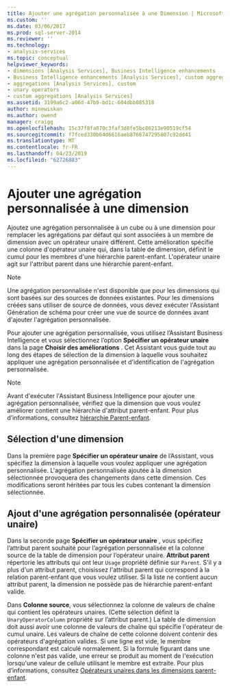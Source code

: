 ```yaml
---
title: Ajouter une agrégation personnalisée à une Dimension | Microsoft Docs
ms.custom: ''
ms.date: 03/06/2017
ms.prod: sql-server-2014
ms.reviewer: ''
ms.technology:
- analysis-services
ms.topic: conceptual
helpviewer_keywords:
- dimensions [Analysis Services], Business Intelligence enhancements
- Business Intelligence enhancements [Analysis Services], custom aggregations
- aggregations [Analysis Services], custom
- unary operators
- custom aggregations [Analysis Services]
ms.assetid: 3199a6c2-a06d-47b9-bd1c-604dbb085318
author: minewiskan
ms.author: owend
manager: craigg
ms.openlocfilehash: 15c37f8fa070c3faf3d8fe5bc86213e90519cf54
ms.sourcegitcommit: f7fced330b64d6616aeb8766747295807c92dd41
ms.translationtype: MT
ms.contentlocale: fr-FR
ms.lasthandoff: 04/23/2019
ms.locfileid: "62726883"
---
```

# <a name="add-a-custom-aggregation-to-a-dimension"></a>Ajouter une agrégation personnalisée à une dimension
  Ajoutez une agrégation personnalisée à un cube ou à une dimension pour remplacer les agrégations par défaut qui sont associées à un membre de dimension avec un opérateur unaire différent. Cette amélioration spécifie une colonne d'opérateur unaire qui, dans la table de dimension, définit le cumul pour les membres d'une hiérarchie parent-enfant. L'opérateur unaire agit sur l'attribut parent dans une hiérarchie parent-enfant.  
  
> [!NOTE]  
>  Une agrégation personnalisée n'est disponible que pour les dimensions qui sont basées sur des sources de données existantes. Pour les dimensions créées sans utiliser de source de données, vous devez exécuter l'Assistant Génération de schéma pour créer une vue de source de données avant d'ajouter l'agrégation personnalisée.  
  
 Pour ajouter une agrégation personnalisée, vous utilisez l’Assistant Business Intelligence et vous sélectionnez l’option **Spécifier un opérateur unaire** dans la page **Choisir des améliorations** . Cet Assistant vous guide tout au long des étapes de sélection de la dimension à laquelle vous souhaitez appliquer une agrégation personnalisée et d'identification de l'agrégation personnalisée.  
  
> [!NOTE]  
>  Avant d'exécuter l'Assistant Business Intelligence pour ajouter une agrégation personnalisée, vérifiez que la dimension que vous voulez améliorer contient une hiérarchie d'attribut parent-enfant. Pour plus d’informations, consultez [hiérarchie Parent-enfant](parent-child-dimension.md).  
  
## <a name="selecting-a-dimension"></a>Sélection d'une dimension  
 Dans la première page **Spécifier un opérateur unaire** de l’Assistant, vous spécifiez la dimension à laquelle vous voulez appliquer une agrégation personnalisée. L'agrégation personnalisée ajoutée à la dimension sélectionnée provoquera des changements dans cette dimension. Ces modifications seront héritées par tous les cubes contenant la dimension sélectionnée.  
  
## <a name="adding-custom-aggregation-unary-operator"></a>Ajout d'une agrégation personnalisée (opérateur unaire)  
 Dans la seconde page **Spécifier un opérateur unaire** , vous spécifiez l’attribut parent souhaité pour l’agrégation personnalisée et la colonne source de la table de dimension pour l’opérateur unaire. **Attribut parent** répertorie les attributs qui ont leur `Usage` propriété définie sur `Parent`. S'il y a plus d'un attribut parent, choisissez l'attribut parent qui correspond à la relation parent-enfant que vous voulez utiliser. Si la liste ne contient aucun attribut parent, la dimension ne possède pas de hiérarchie parent-enfant valide.  
  
 Dans **Colonne source**, vous sélectionnez la colonne de valeurs de chaîne qui contient les opérateurs unaires. (Cette sélection définit la `UnaryOperatorColumn` propriété sur l’attribut parent.) La table de dimension doit aussi avoir une colonne de valeurs de chaîne qui spécifie l'opérateur de cumul unaire. Les valeurs de chaîne de cette colonne doivent contenir des opérateurs d'agrégation valides. Si une ligne est vide, le membre correspondant est calculé normalement. Si la formule figurant dans une colonne n'est pas valide, une erreur se produit au moment de l'exécution lorsqu'une valeur de cellule utilisant le membre est extraite. Pour plus d’informations, consultez [Opérateurs unaires dans les dimensions parent-enfant](parent-child-dimension-attributes-unary-operators.md).  
  
  
